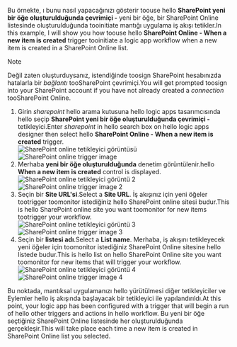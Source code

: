<span data-ttu-id="eaaec-101">Bu örnekte, ı bunu nasıl yapacağınızı gösterir toouse hello **SharePoint yeni bir öğe oluşturulduğunda çevrimiçi -** yeni bir öğe, bir SharePoint Online listesinde oluşturulduğunda tooinitiate mantığı uygulama iş akışı tetikler.</span><span class="sxs-lookup"><span data-stu-id="eaaec-101">In this example, I will show you how toouse hello **SharePoint Online - When a new item is created** trigger tooinitiate a logic app workflow when a new item is created in a SharePoint Online list.</span></span>

> [!NOTE]
> <span data-ttu-id="eaaec-102">Değil zaten oluşturduysanız, istendiğinde toosign SharePoint hesabınızda hatalarla bir *bağlantı* tooSharePoint çevrimiçi.</span><span class="sxs-lookup"><span data-stu-id="eaaec-102">You will get prompted toosign into your SharePoint account if you have not already created a *connection* tooSharePoint Online.</span></span>  
> 
> 

1. <span data-ttu-id="eaaec-103">Girin *sharepoint* hello arama kutusuna hello logic apps tasarımcısında hello seçip **SharePoint yeni bir öğe oluşturulduğunda çevrimiçi -** tetikleyici.</span><span class="sxs-lookup"><span data-stu-id="eaaec-103">Enter *sharepoint* in hello search box on hello logic apps designer then select hello **SharePoint Online - When a new item is created**  trigger.</span></span>  
   <span data-ttu-id="eaaec-104">![SharePoint online tetikleyici görüntüsü](./media/connectors-create-api-sharepointonline/trigger-1.png)</span><span class="sxs-lookup"><span data-stu-id="eaaec-104">![SharePoint online trigger image ](./media/connectors-create-api-sharepointonline/trigger-1.png)</span></span>  
2. <span data-ttu-id="eaaec-105">Merhaba **yeni bir öğe oluşturulduğunda** denetim görüntülenir.</span><span class="sxs-lookup"><span data-stu-id="eaaec-105">hello **When a new item is created** control is displayed.</span></span>  
   <span data-ttu-id="eaaec-106">![SharePoint online tetikleyici görüntü 2](./media/connectors-create-api-sharepointonline/trigger-2.png)</span><span class="sxs-lookup"><span data-stu-id="eaaec-106">![SharePoint online trigger image 2](./media/connectors-create-api-sharepointonline/trigger-2.png)</span></span>   
3. <span data-ttu-id="eaaec-107">Seçin bir **Site URL'si**.</span><span class="sxs-lookup"><span data-stu-id="eaaec-107">Select a **Site URL**.</span></span> <span data-ttu-id="eaaec-108">İş akışınız için yeni öğeler tootrigger toomonitor istediğiniz hello SharePoint online sitesi budur.</span><span class="sxs-lookup"><span data-stu-id="eaaec-108">This is hello SharePoint online site you want toomonitor for new items tootrigger your workflow.</span></span>  
   <span data-ttu-id="eaaec-109">![SharePoint online tetikleyici görüntü 3](./media/connectors-create-api-sharepointonline/trigger-3.png)</span><span class="sxs-lookup"><span data-stu-id="eaaec-109">![SharePoint online trigger image 3](./media/connectors-create-api-sharepointonline/trigger-3.png)</span></span>   
4. <span data-ttu-id="eaaec-110">Seçin bir **listesi adı**.</span><span class="sxs-lookup"><span data-stu-id="eaaec-110">Select a **List name**.</span></span> <span data-ttu-id="eaaec-111">Merhaba, iş akışını tetikleyecek yeni öğeler için toomonitor istediğiniz SharePoint Online sitesine hello listede budur.</span><span class="sxs-lookup"><span data-stu-id="eaaec-111">This is hello list on hello SharePoint Online site you want toomonitor for new items that will trigger your workflow.</span></span>  
   <span data-ttu-id="eaaec-112">![SharePoint online tetikleyici görüntü 4](./media/connectors-create-api-sharepointonline/trigger-4.png)</span><span class="sxs-lookup"><span data-stu-id="eaaec-112">![SharePoint online trigger image 4](./media/connectors-create-api-sharepointonline/trigger-4.png)</span></span>   

<span data-ttu-id="eaaec-113">Bu noktada, mantıksal uygulamanızı hello yürütülmesi diğer tetikleyiciler ve Eylemler hello iş akışında başlayacak bir tetikleyici ile yapılandırıldı.</span><span class="sxs-lookup"><span data-stu-id="eaaec-113">At this point, your logic app has been configured with a trigger that will begin a run of hello other triggers and actions in hello workflow.</span></span> <span data-ttu-id="eaaec-114">Bu yeni bir öğe seçtiğiniz SharePoint Online listesinde her oluşturulduğunda gerçekleşir.</span><span class="sxs-lookup"><span data-stu-id="eaaec-114">This will take place each time a new item is created in SharePoint Online list you selected.</span></span>  

